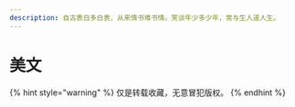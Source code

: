 ```yaml
---
description: 自古表白多白表，从来情书难书情。笑谈年少多少年，常与生人道人生。
---
```


# 美文



{% hint style="warning" %}
仅是转载收藏，无意冒犯版权。
{% endhint %}



